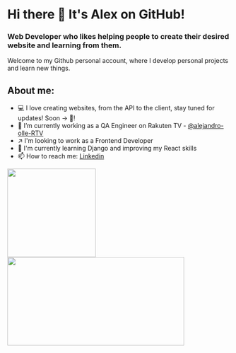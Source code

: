 # Hi there 👋 It's Alex on GitHub!

### Web Developer who likes helping people to create their desired website and learning from them.

Welcome to my Github personal account, where I develop personal projects and learn new things.

## About me:
- 💻 I love creating websites, from the API to the client, stay tuned for updates! Soon &rarr; 🥘!
- 🧪 I’m currently working as a QA Engineer on Rakuten TV - [@alejandro-olle-RTV](https://github.com/alejandro-olle-RTV)
- ↗️ I'm looking to work as a Frontend Developer
- 🌱 I'm currently learning Django and improving my React skills
- 📫 How to reach me: [Linkedin](https://www.linkedin.com/in/alejandro-olle-ramos)

<!--
- 👯 I’m looking to collaborate on generative AI projects
- 🤔 I’m looking for help with [OpenAI API](https://openai.com/blog/openai-api)
-->

<!-- 
## Projects
<table>
<td width="50%">
<h3 align="center">My recAIpe</h3>
<div align="center">
<a href="https://github.com/ilizma/eztandairratiapp" target="_blank">
<img src="https://img.shields.io/badge/CODE-ff9?style=for-the-badge&logo=github&logoColor=black">
</a>
<p>Description TO DO</p>
</div>                                                                          
</td>
-->

<a href="https://github.com/alex-olle">
  <img height=200 align="center" src="https://github-readme-stats.vercel.app/api/top-langs/?username=alex-olle&layout=donut&theme=synthwave" />
</a>
<a href="https://github.com/alex-olle">
  <img height=200 width=400 align="center" src="https://github-readme-stats.vercel.app/api?username=alex-olle&theme=synthwave&hide=issues,contribs,stars&show_icons=true&rank_icon=github" />
</a>

<!--
**alex-olle/alex-olle** is a ✨ _special_ ✨ repository because its `README.md` (this file) appears on your GitHub profile.

Here are some ideas to get you started:

- 🌱 I’m currently graduate as a Full Stack Developer on Ironhack

- 🔭 I’m currently working on ...
- 🌱 I’m currently learning ...
- 👯 I’m looking to collaborate on ...
- 🤔 I’m looking for help with ...
- 💬 Ask me about ...
- 📫 How to reach me: ...
- 😄 Pronouns: ...
- ⚡ Fun fact: ...
-->
